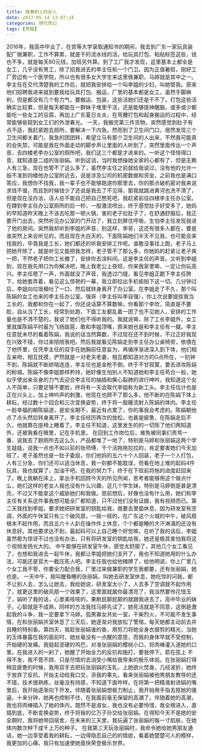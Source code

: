 ```yaml
---
title: 做兼职上的女人
date: 2017-05-14 13:07:24
categories: 現代奇幻
tags: [草榴]
---
```

2016年，我高中毕业了，在苦等大学录取通知书的期间，我去到广东一家玩具装配厂做兼职，工作不算累，就是干的流水线的活，给玩具打包、粘贴标签这些，钱也不多，就是每天80元钱，加班另外算。到了工厂我才发现，这里基本上都全是女工，几乎没有男工，除了招我进去的李主任和一个门卫。因为正值暑假，刚好工厂旁边有一个医学院，所以也有很多女大学生来这里做兼职，马婷就是其中之一。
        李主任在交代清楚我的工作后，就把我安排给一个叫李姐的少妇，叫她管我。原来他们招聘我进来就到要我给玩具打包、搬运，厂里的基本都是女工，虽然手脚麻利，但是都没有几个有力气，要搬运、包装，这些活她们还是干不了。打包这些活确实比较累，但是每天都能在一群妹子堆里干活，还是能够提神醒脑，或多或少都能吃一些女工的豆腐，再加上广东夏日炎炎，在弯腰打包和起身搬运的过程中，经常能够偷窥到女工们的外泄春光。
            一天，我搬完第三件货物，突然感觉到肚子有点不适，我赶紧跑去厕所，要解决一下内急。然而到了卫生间门口，居然发现三个卫生间都关着门，我急的团团转，希望立马有那个卫生间的人出来，不然我可能真的会失禁。可能是我在外面走动的脚步声让里面的人听到了，突然里面传出一个声音，去四楼老李办公室的厕所吧，我们这三个都是才进来的。一听这个怪怪得口音，就知道是二组的张丽娟。听到这话，当时我想操她全家的心都有了，但是无赖人有三急，现在也管不了这么多了，虽然李主任之前就给我说过，没有他的允许一般不准到四楼他办公室附近去，说是涉及公司的机密数据和资金，之前我也是满口答应，我想你不找我，我一辈子也不能够跑道你那里去，你的那点破机密对我来说求钱不值，而且到时候钱少了还说是我去了不见得，那我就跳进黄河也洗不清了，但是现在没办法，活人总不能自己把自己憋死吧，我赶紧前往四楼李主任办公室。在蹲到李主任办公室厕所的后一秒，一股激流喷出，终于感觉肚子好受多了，她妈的早知道昨天晚上不该去吃那一顿火锅，害的老子拉肚子了，在舒通舒服后，我正要开门出去，突然听见办公室的门开动了，我立刻屏住呼吸，生怕李主任发现我进了他的房间。突然我却听到李姐的声音，别这样，李哥，这还有很多人都在，要是谁突然上来会听见的，而且现在大白天的，下面陈娟她们半天不见我，也可能会来找我的，毕竟我是工长，她们都还的听我安排工作呢。谁敢没事往上跑，老子马上把她开除了，就是听见又能把我怎样，老子管不了那么多，你她妈的赶紧让老子爽一把，不然老子把你工长撤了，安排你去涂料间。这是李主任的声音。又听到李姐到，现在我先用口为你解决吧，晚上我老公上夜班，你来我家里嘛，一定让你玩高兴。李主任嗯了一声，外面就没了声音，我透过门缝，看见李姐正跪下李主任胯下，给她套弄着，看见这么惊艳的一幕，我立即拉出手机偷拍下这一切。几分钟过后，李姐向垃圾桶吐了一口，然后就转身离开了办公室。在李姐走了不久，那个叫陈娟的女工也来的李主任办公室。强哥（李主任叫李自强），你上次说要提拔我当工长的，我都和你在一起了，你还说话算不算数嘛，你看那个李欣，简直是不要脸，自从当了工长，经常到处跑，下面工友都乱着一团了也不见她人，安排的工作量也是不清不楚的，我说了她们也不得听我的。我就说嘛，除了工长李姐外，女工里就属陈娟平时最为飞扬跋扈，敢和李姐顶嘴，原来她也是和李主任有一腿。李主任意犹未尽的看着陈娟，我说的话当然算数，不过现在还不到时候，不过正好我现在兴致不错，你过来陪陪我吧。然后我就看见陈娟走到李主任办公桌椅旁，依偎在了他怀里，任凭李主任的双手在她胸前任意妄为，再循序渐进深入到下体，他们相互亲吻，相互抚摸，俨然就是一对老夫老妻，相互都知道对方的G点所在，一刻钟不到，陈娟就不断娇喘连连，李主任也是金枪不倒，终于不甘寂寞，要去进攻陈娟的粉城。陈娟不像李姐那样矜持，她好像生怕别人不知道她和李主任苟合一般，她似乎使出来全身的力气去迎合李主任的抽插和撕心裂肺的进行呻吟，我知道这个女人不简单，只要足够不要脸，终将有一天会取代李姐称为新工头。李主任估计也是正在兴头上，加上呻吟声的刺激，他现在也顾不了那么多，他不断的在陈娟下体上耕耘，经过数十个回合和三次变换姿势，终于将一股暖流射入陈娟的体内。李主任一脸幸福的朝陈娟道，是安全期不，最近有点累了，你的事我会考虑的。陈娟朝他点了点头然后转身离开了。李主任经历两次的放松，也甚是疲惫，在陈娟走后不久，他就靠在座椅上睡着了。李主任不知道，这里发生的的一切除了他们两知道外，还被我看在眼里，记在手机里。
        在回到工作岗位后，难免被同事们责骂一番，说我去了趟厕所去这么久，产品都堆了一地了，特别是马婷和张丽娟这两个学生娃娃，说我一点也不如以前的张师傅，干个活拖拖拉拉的，肯定要害她们今天加班了。老子虽然也是一肚子委屈，你们他妈的五六十个人回装，老子一个人打包，人有三分急，你们还可以适当休息，我一刻都不能耽误，但看在地上堆的起码4件玩具，我也就算了，加油干吧。在我的努力下，终于在下班前将拖的进度赶回来了。晚上我躺在床上，拿出手机回顾今天的所见所闻，思考者能够用这个做点什么，她们这样的老女人我也没有什么兴趣，这几个学生妹，特别是马婷倒是甚是漂亮，不过又不能拿这个威胁她们和我做。思前想后，好像也没有什么用，她们和李主任有关系这件事我想可能全厂都知道，只不过他们没有证据，我有视频而已。第二天我找到李姐，要求她把研发室的钥匙给我，我要去里面休息，因为研发室有空调，外面的午休室只有三个破风扇，一摇一摇的，在广东这个火城的中午，破风扇根本不起作用，而且五六十人趴在操作件上休息，个个都是睡的大汗淋漓的还没有休息好。其他要求达不到，最起码可以上自己睡个好觉嘛，在听了我的话后，李姐虽然极为惊讶不过也没有办法，只有将研发室的钥匙给我，她还是极其害怕我将这个视频发扬光大的。
中午能够在研发室午休，感觉太舒服了，其他几个女工看见了，也想和我进去一起午休，我都让李姐把她们支开了，我也不知道她用的什么办法，可能还是官大一截压死人吧。李主任我也给他摊牌了，给他明说，你上厂里几个女工我不管，你要全力配合我，厂里过来做兼职的学生我都要，还有张丽娟，她也是。
        一天中午，我叫醒昏睡的张丽娟，叫她去研发室休息，她吃惊的问我，都不让别人去，怎么让她去，我给她说，研发室太小了，人去多了空调就不起作用了，就更这里的破风扇一个效果了，这里面就属你最漂亮了，我当然要怜花惜玉了，娟听了我的话，心里美吱吱的，果断屁颠屁颠的就跟我进去了。高中毕业的妹子，心智就是不成熟，同样的方法我找马婷先试了，她死活就是不同意，这倒是激起我的斗争，我一定要拿下马婷。孤男寡女共处一室，干柴烈火，不可能不发生事情，在和张丽娟共室休息了三天后，她逐渐对我放松了警惕，每天她都主动前去并且睡的特别香。第四天，我趁张丽娟谁的香，用剪刀将她全身衣服剪的精光，当她的玉体暴露在我的面前时，她丝毫没有一点醒的意思，而我的身体早就不受控制，开始硬的发痛。我挺起坚硬的鸡巴，对准张丽娟的樱桃小口，将肉棒灌入道她的口里。在我进入的一刹了，她醒了开始全力的反抗和施打，要我停下。箭在弦上 不得不发，我不管不顾、只是尽情的去消受小嘴给我带来的极乐体验。在张丽娟打得稍显疲惫的时候，我用双手去把玩张丽娟的玉乳，上她欲火焚身。几经波折，她终于放弃了反抗，开始主动给我口交，添我的睾丸，看来张丽娟被他男朋友教导的还不错，技术很熟练，丝毫没有持感，不知道下面咋样。在将第一把精液射进娟的嘴里后，我开始逐渐向下开发。伴随着张丽娟想极力制止，我开始用手指去抠她的骚逼，十来分钟，她再也控制不住，在我面前毫无保留的高潮了。伴随着她的高潮，我也将肉棒插入了她的体内，既然不是淑女，我也没有必要怜惜，我全根进入，直插到底，不断变换姿势，终于将我的亿万子孙交给张丽娟。在得知今天不是她的安全期时，我将她带回宿舍，在未来的三天里，我玩遍了张丽娟的每一寸肌肤，在她体内数次种下成千上万的种子。
在我第三天玩张丽娟时，我命令她给她男朋友通话，她一边享受着我的耕耘，一边得隐忍自己的的情欲，看着她楚楚可人的模样，我更加的心痛，我只有加速使她竟快荣登极乐世界。